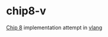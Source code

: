 # chip8-v
[Chip 8](http://devernay.free.fr/hacks/chip8/C8TECH10.HTM) implementation attempt in [vlang](https://github.com/vlang/v) 
